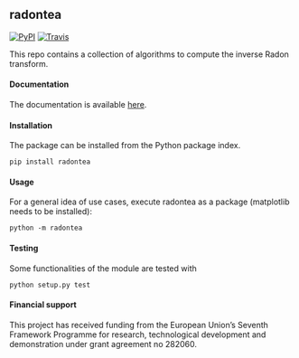 ## radontea
[![PyPI](http://img.shields.io/pypi/v/radontea.svg)](https://pypi.python.org/pypi/radontea)
[![Travis](http://img.shields.io/travis/paulmueller/radontea.svg)](https://travis-ci.org/paulmueller/radontea)

This repo contains a collection of algorithms to compute the inverse
Radon transform.


#### Documentation
The documentation is available [here](http://paulmueller.github.io/radontea/).


#### Installation
The package can be installed from the Python package index.

    pip install radontea


#### Usage
For a general idea of use cases, execute radontea as a package
(matplotlib needs to be installed):

    python -m radontea


#### Testing
Some functionalities of the module are tested with

    python setup.py test


#### Financial support
This project has received funding from the European Union’s Seventh
Framework Programme for research, technological development and
demonstration under grant agreement no 282060.
